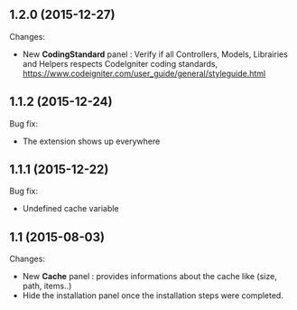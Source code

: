 ## 1.2.0 (2015-12-27)

Changes:

- New **CodingStandard** panel : Verify if all Controllers, Models, Librairies and Helpers respects CodeIgniter coding standards, https://www.codeigniter.com/user_guide/general/styleguide.html

## 1.1.2 (2015-12-24)

Bug fix:

- The extension shows up everywhere

## 1.1.1 (2015-12-22)

Bug fix:

- Undefined cache variable

## 1.1 (2015-08-03)

Changes:

- New **Cache** panel : provides informations about the cache like (size, path, items..)
- Hide the installation panel once the installation steps were completed.